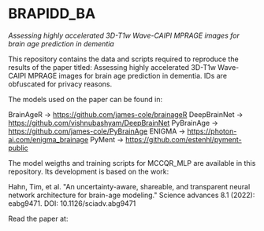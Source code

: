 # BRAPIDD_BA

*Assessing highly accelerated 3D-T1w Wave-CAIPI MPRAGE images for brain age prediction in dementia*


This repository contains the data and scripts required to reproduce the results of the paper titled: Assessing highly accelerated 3D-T1w Wave-CAIPI MPRAGE images for brain age prediction in dementia. IDs are obfuscated for privacy reasons. 


The models used on the paper can be found in:

BrainAgeR -> https://github.com/james-cole/brainageR
DeepBrainNet -> https://github.com/vishnubashyam/DeepBrainNet
PyBrainAge -> https://github.com/james-cole/PyBrainAge
ENIGMA -> https://photon-ai.com/enigma_brainage
PyMent -> https://github.com/estenhl/pyment-public

The model weigths and training scripts for MCCQR_MLP are available in this repository. Its development is based on the work: 

Hahn, Tim, et al. "An uncertainty-aware, shareable, and transparent neural network architecture for brain-age modeling." Science advances 8.1 (2022): eabg9471. DOI: 10.1126/sciadv.abg9471


Read the paper at: 
